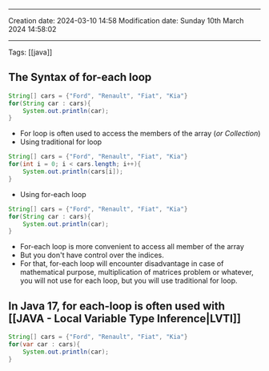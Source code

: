

----
Creation date: 2024-03-10 14:58
Modification date: Sunday 10th March 2024 14:58:02

----

 Tags: [[java]]
## The Syntax of for-each loop
```java
String[] cars = {"Ford", "Renault", "Fiat", "Kia"}
for(String car : cars){
	System.out.println(car);
}
```
- For loop is often used to access the members of the array (*or Collection*)
- Using traditional for loop
```java
String[] cars = {"Ford", "Renault", "Fiat", "Kia"}
for(int i = 0; i < cars.length; i++){
	System.out.println(cars[i]);
}
```

- Using for-each loop
```java
String[] cars = {"Ford", "Renault", "Fiat", "Kia"}
for(String car : cars){
	System.out.println(car);
}
```

- For-each loop is more convenient to access all member of the array
- But you don't have control over the indices.
- For that, for-each loop will encounter disadvantage in case of mathematical purpose, multiplication of matrices problem or whatever, you will not use for each loop, but you will use traditional for loop.

## In Java 17, for each-loop is often used with [[JAVA - Local Variable Type Inference|LVTI]]

```java
String[] cars = {"Ford", "Renault", "Fiat", "Kia"}
for(var car : cars){
	System.out.println(car);
}
```